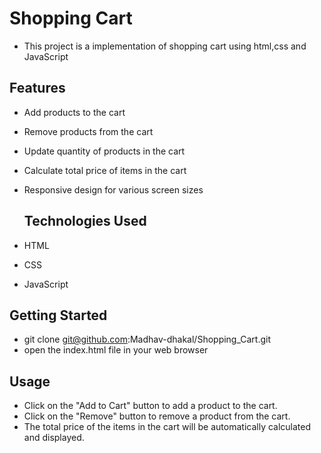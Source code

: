 # Shopping Cart 
- This project is a implementation of shopping cart using html,css and JavaScript
  
## Features
- Add products to the cart
- Remove products from the cart
- Update quantity of products in the cart
- Calculate total price of items in the cart
- Responsive design for various screen sizes

  ## Technologies Used

- HTML
- CSS
- JavaScript

## Getting Started
- git clone git@github.com:Madhav-dhakal/Shopping_Cart.git
-  open the index.html file in your web browser 
## Usage
- Click on the "Add to Cart" button to add a product to the cart.
- Click on the "Remove" button to remove a product from the cart.
- The total price of the items in the cart will be automatically calculated and displayed.
  
